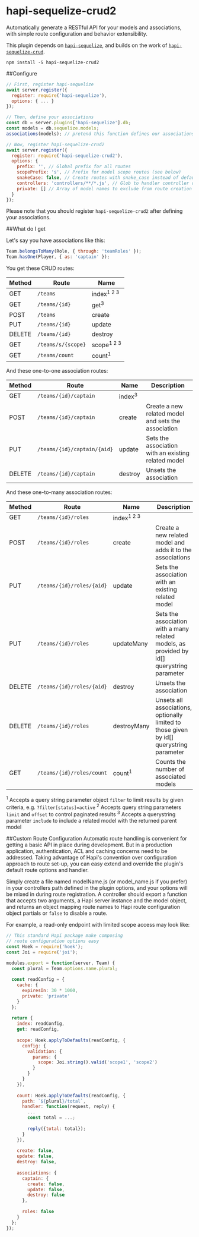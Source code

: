 hapi-sequelize-crud2
====================

Automatically generate a RESTful API for your models and associations, with simple route configuration and behavior extensibility.

This plugin depends on [`hapi-sequelize`](https://github.com/danecando/hapi-sequelize), and builds on the work of [`hapi-sequelize-crud`](https://github.com/mdibaiee/hapi-sequelize-crud).

```
npm install -S hapi-sequelize-crud2
```

##Configure

```javascript
// First, register hapi-sequelize
await server.register({
  register: require('hapi-sequelize'),
  options: { ... }
});

// Then, define your associations
const db = server.plugins['hapi-sequelize'].db;
const models = db.sequelize.models;
associations(models); // pretend this function defines our associations

// Now, register hapi-sequelize-crud2
await server.register({
  register: require('hapi-sequelize-crud2'),
  options: {
    prefix: '', // Global prefix for all routes
    scopePrefix: 's', // Prefix for model scope routes (see below)
    snakeCase: false, // Create routes with snake_case instead of default camelCase
    controllers: 'controllers/**/*.js', // Glob to handler controller override files (can be array) [see below]
    private: [] // Array of model names to exclude from route creation
  }
});
```

Please note that you should register `hapi-sequelize-crud2` after defining your
associations.

##What do I get

Let's say you have associations like this:

```javascript
Team.belongsToMany(Role, { through: 'teamRoles' });
Team.hasOne(Player, { as: 'captain' });
```

You get these CRUD routes:

| Method | Route | Name |
|---|---|---|
| GET | `/teams` | index<sup>1 2 3</sup> |
| GET | `/teams/{id}` | get<sup>3</sup> |
| POST | `/teams` | create |
| PUT | `/teams/{id}` | update |
| DELETE | `/teams/{id}` | destroy |
| GET | `/teams/s/{scope}` | scope<sup>1 2 3</sup> |
| GET | `/teams/count` | count<sup>1</sup> |


And these one-to-one association routes:

| Method | Route | Name | Description |
|---|---|---|---|
| GET | `/teams/{id}/captain` | index<sup>3</sup> |
| POST | `/teams/{id}/captain` | create | Create a new related model and sets the association |
| PUT | `/teams/{id}/captain/{aid}` | update | Sets the association with an existing related model |
| DELETE | `/teams/{id}/captain` | destroy | Unsets the association |

And these one-to-many association routes:

| Method | Route | Name | Description |
|---|---|---|---|
| GET | `/teams/{id}/roles` | index<sup>1 2 3</sup> |
| POST | `/teams/{id}/roles` | create | Create a new related model and adds it to the associations |
| PUT | `/teams/{id}/roles/{aid}` | update | Sets the association with an existing related model |
| PUT | `/teams/{id}/roles` | updateMany | Sets the association with a many related models, as provided by id[] querystring parameter |
| DELETE | `/teams/{id}/roles/{aid}` | destroy | Unsets the association |
| DELETE | `/teams/{id}/roles` | destroyMany | Unsets all associations, optionally limited to those given by id[] querystring parameter |
| GET | `/teams/{id}/roles/count` | count<sup>1</sup> | Counts the number of associated models |

<sup>1</sup> Accepts a query string parameter object `filter` to limit results by given criteria, e.g. `?filter[status]=active`
<sup>2</sup> Accepts query string parameters `limit` and `offset` to control paginated results
<sup>3</sup> Accepts a querystring parameter `include` to include a related model with the returned parent model

##Custom Route Configuration
Automatic route handling is convenient for getting a basic API in place during development. But 
in a production application, authentication, ACL and caching concerns need to be addressed. 
Taking advantage of Hapi's convention over configuration approach to route set-up, you can easy
extend and override the plugin's default route options and handler.

Simply create a file named modelName.js (or model_name.js if you prefer) in your controllers path 
defined in the plugin options, and your options will be mixed in during route registration. A 
controller should export a function that accepts two arguments, a Hapi server instance and the model
object, and returns an object mapping route names to Hapi route configuration object partials or 
`false` to disable a route.

For example, a read-only endpoint with limited scope access may look like:

```javascript
// This standard Hapi package make composing 
// route configuration options easy
const Hoek = require('hoek');
const Joi = require('joi');

modules.export = function(server, Team) {
  const plural = Team.options.name.plural;
  
  const readConfig = {
    cache: {
      expiresIn: 30 * 1000,
      private: 'private'
    }
  };
  
  return {
    index: readConfig,
    get: readConfig,
    
    scope: Hoek.applyToDefaults(readConfig, {
      config: {
        validation: {
          params: {
            scope: Joi.string().valid('scope1', 'scope2')
          }
        }
      }
    }),
    
    count: Hoek.applyToDefaults(readConfig, {
      path: `${plural}/total`,
      handler: function(request, reply) {
        ...
        const total = ...;
        
        reply({total: total}); 
      }
    }),
        
    create: false,
    update: false,
    destroy: false,
    
    associations: {
      captain: {
        create: false,
        update: false,
        destroy: false
      },
      
      roles: false
    }
  };
});
```
